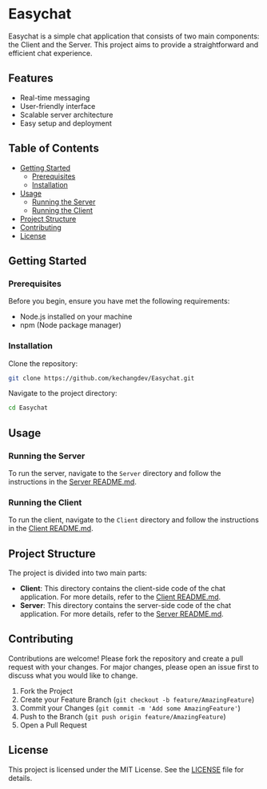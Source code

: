 # Easychat

Easychat is a simple chat application that consists of two main components: the Client and the Server. This project aims to provide a straightforward and efficient chat experience.

## Features

- Real-time messaging
- User-friendly interface
- Scalable server architecture
- Easy setup and deployment

## Table of Contents

- [Getting Started](#getting-started)
  - [Prerequisites](#prerequisites)
  - [Installation](#installation)
- [Usage](#usage)
  - [Running the Server](#running-the-server)
  - [Running the Client](#running-the-client)
- [Project Structure](#project-structure)
- [Contributing](#contributing)
- [License](#license)

## Getting Started

### Prerequisites

Before you begin, ensure you have met the following requirements:

- Node.js installed on your machine
- npm (Node package manager)

### Installation

Clone the repository:

```bash
git clone https://github.com/kechangdev/Easychat.git
```

Navigate to the project directory:

```bash
cd Easychat
```

## Usage

### Running the Server

To run the server, navigate to the `Server` directory and follow the instructions in the [Server README.md](https://github.com/kechangdev/Easychat/blob/main/Server/README.md).

### Running the Client

To run the client, navigate to the `Client` directory and follow the instructions in the [Client README.md](https://github.com/kechangdev/Easychat/blob/main/Client/README.md).

## Project Structure

The project is divided into two main parts:

- **Client**: This directory contains the client-side code of the chat application. For more details, refer to the [Client README.md](https://github.com/kechangdev/Easychat/blob/main/Client/README.md).
- **Server**: This directory contains the server-side code of the chat application. For more details, refer to the [Server README.md](https://github.com/kechangdev/Easychat/blob/main/Server/README.md).

## Contributing

Contributions are welcome! Please fork the repository and create a pull request with your changes. For major changes, please open an issue first to discuss what you would like to change.

1. Fork the Project
2. Create your Feature Branch (`git checkout -b feature/AmazingFeature`)
3. Commit your Changes (`git commit -m 'Add some AmazingFeature'`)
4. Push to the Branch (`git push origin feature/AmazingFeature`)
5. Open a Pull Request

## License

This project is licensed under the MIT License. See the [LICENSE](LICENSE) file for details.
